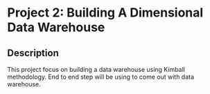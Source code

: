 # Project 2: Building A Dimensional Data Warehouse

## Description

This project focus on building a data warehouse using Kimball methodology. End to end step will be using to come out with data warehouse.
